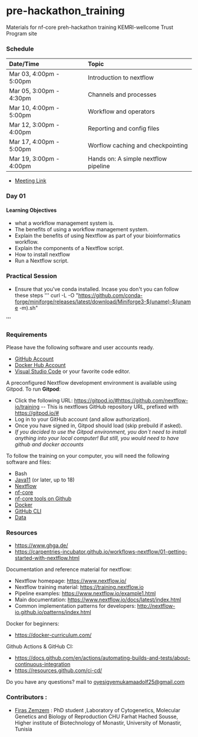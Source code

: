 # pre-hackathon_training
Materials for nf-core preh-hackathon training KEMRI-wellcome Trust Program site


### Schedule

|Date/Time|Topic|
|:---|:---|
|Mar 03, 4:00pm  - 5:00pm| Introduction to nextflow |
|Mar 05, 3:00pm  - 4:30pm| Channels and processes|
|Mar 10, 4:00pm  - 5:00pm| Workflow and operators |
|Mar 12, 3:00pm - 4:00pm| Reporting and config files|
|Mar 17, 4:00pm - 5:00pm| Worflow caching and checkpointing | 
|Mar 19, 3:00pm - 4:00pm| Hands on: A simple nextflow pipeline |

- [Meeting Link](https://teams.microsoft.com/l/meetup-join/19%3ameeting_ZDExYjM2ZjctNDZjZC00OTllLTliOWEtNjg3N2I0MDc4ZTBk%40thread.v2/0?context=%7b%22Tid%22%3a%22a5c0a820-c887-4727-ac66-403237d8c389%22%2c%22Oid%22%3a%220dc066b2-a745-4e0a-815c-ef76758bfc18%22%7d)
### Day 01
#### Learning Objectives
- what a workflow management system is.
- The benefits of using a workflow management system.
- Explain the benefits of using Nextflow as part of your bioinformatics workflow.
- Explain the components of a Nextflow script.
- How to install nextflow
- Run a Nextflow script.

### Practical Session

- Ensure that you've conda installed. Incase you don't you can follow these steps
'''
curl -L -O "https://github.com/conda-forge/miniforge/releases/latest/download/Miniforge3-$(uname)-$(uname -m).sh"

'''






### Requirements
Please have the following software and user accounts ready.
- [GitHub Account](https://github.com/)
- [Docker Hub Account](https://hub.docker.com/signup)
- [Visual Studio Code](https://code.visualstudio.com/) or your favorite code editor. 

A preconfigured Nextflow development environment is available using Gitpod. To run **Gitpod**:

- Click the following URL: https://gitpod.io/#https://github.com/nextflow-io/training
  -- This is nextflows GitHub repository URL, prefixed with https://gitpod.io/#
- Log in to your GitHub account (and allow authorization).
- Once you have signed in, Gitpod should load (skip prebuild if asked).
- _If you decided to use the Gitpod environment, you don`t need to install anything into your local computer! But still, you would need to have github and docker accounts_

To follow the training on your computer, you will need the following software and files:
- Bash
- [Java11](https://www.oracle.com/java/technologies/downloads/) (or later, up to 18)
- [Nextflow](https://www.nextflow.io/docs/latest/getstarted.html#installation)
- [nf-core](https://nf-co.re/)
- [nf-core tools on Github](https://github.com/nf-core/tools)
- [Docker](https://www.oracle.com/java/technologies/downloads/)
- [GitHub CLI](https://cli.github.com/)
- [Data](https://github.com/adolfmukama/pre-hackathon_training/tree/main/data) 


### Resources


- https://www.ghga.de/
- https://carpentries-incubator.github.io/workflows-nextflow/01-getting-started-with-nextflow.html

Documentation and reference material for nextflow:
- Nextflow homepage: https://www.nextflow.io/
- Nextflow training material: https://training.nextflow.io
- Pipeline examples: https://www.nextflow.io/example1.html
- Main documentation: https://www.nextflow.io/docs/latest/index.html
- Common implementation patterns for developers: http://nextflow-io.github.io/patterns/index.html

Docker for beginners:
- https://docker-curriculum.com/
  
Github Actions & GitHub CI:
- https://docs.github.com/en/actions/automating-builds-and-tests/about-continuous-integration
- https://resources.github.com/ci-cd/


Do you have any questions? mail to oyesigyemukamaadolf25@gmail.com

### Contributors  : 
- [Firas Zemzem](https://github.com/Zemzemfiras1) : PhD student ,Laboratory of Cytogenetics, Molecular Genetics and Biology of Reproduction CHU Farhat Hached Sousse, Higher institute of Biotechnology of Monastir, University of Monastir, Tunisia
